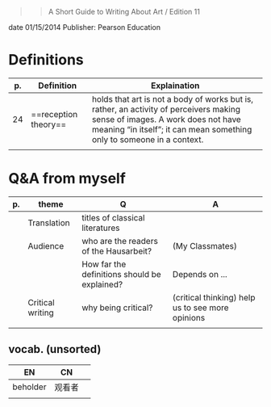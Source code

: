 >> A Short Guide to Writing About Art / Edition 11

date 01/15/2014
Publisher: Pearson Education



# Definitions
| p.  | Definition           | Explaination                                                                                                                                                                                          |
| --- | -------------------- | ----------------------------------------------------------------------------------------------------------------------------------------------------------------------------------------------------- |
| 24  | ==reception theory== | holds that art is not a body of works but is, rather, an activity of perceivers making sense of images. A work does not have meaning “in itself”; it can mean something only to someone in a context. |
|     |                      |                                                                                                                                                                                                       |

# Q&A from myself
| p.    | theme            | Q                                            | A                                                |
| --- | ---------------- | -------------------------------------------- | ------------------------------------------------ |
|     | Translation      | titles of classical literatures              |                                                  |
|     | Audience         | who are the readers of the Hausarbeit?       | (My Classmates)                                  |
|     |                  | How far the definitions should be explained? | Depends on ...                                   |
|     | Critical writing | why being critical?                          | (critical thinking) help us to see more opinions |
|     |                  |                                              |                                                  |

## vocab. (unsorted)
| EN       | CN     |     |
| -------- | ------ | --- |
| beholder | 观看者 |     |
|          |        |     |
